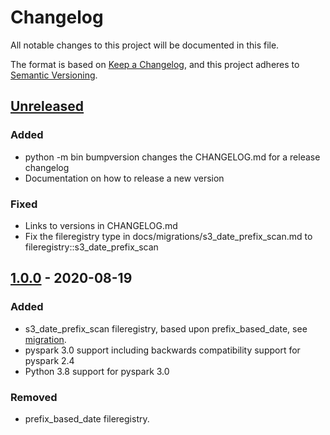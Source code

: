 # Changelog
All notable changes to this project will be documented in this file.

The format is based on [Keep a Changelog](https://keepachangelog.com/en/1.0.0/),
and this project adheres to [Semantic Versioning](https://semver.org/spec/v2.0.0.html).


## [Unreleased]
### Added
- python -m bin bumpversion changes the CHANGELOG.md for a release changelog
- Documentation on how to release a new version

### Fixed
- Links to versions in CHANGELOG.md
- Fix the fileregistry type in docs/migrations/s3_date_prefix_scan.md to fileregistry::s3_date_prefix_scan

## [1.0.0] - 2020-08-19
### Added
- s3_date_prefix_scan fileregistry, based upon prefix_based_date, see [migration](migrations/s3_date_prefix_scan.md).
- pyspark 3.0 support including backwards compatibility support for pyspark 2.4
- Python 3.8 support for pyspark 3.0

### Removed
- prefix_based_date fileregistry.


[Unreleased]: https://github.com/husqvarnagroup/GETL/compare/v1.0.0...HEAD
[1.0.0]: https://github.com/husqvarnagroup/GETL/compare/v0.2.0...v1.0.0
